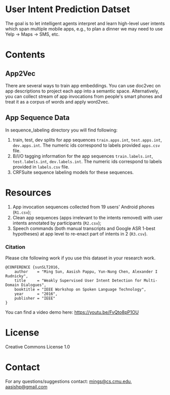 # User Intent Prediction Datset
The goal is to let intelligent agents interpret and learn high-level user intents which span multiple mobile apps, e.g., to plan a dinner we may need to use Yelp -> Maps -> SMS, etc.

# Contents

## App2Vec
There are several ways to train app embeddings.
You can use doc2vec on app descriptions to project each app into a semantic space. Alternatively, you can collect stream of app invocations from people's smart phones and treat it as a corpus of words and apply word2vec.

## App Sequence Data
In sequence_labeling directory you will find following:
1. train, test, dev splits for app sequences `train.apps.int`, `test.apps.int`, `dev.apps.int`. The numeric ids correspond to labels provided `apps.csv` file. 
2. B/I/O tagging information for the app sequences `train.labels.int`, `test.labels.int`, `dev.labels.int`. The numeric ids correspond to labels provided in `labels.csv` file.
3. CRFSuite sequence labeling models for these sequences. 

# Resources
1. App invocation sequences collected from 19 users' Android phones (`R1.csv`);
2. Clean app sequences (apps irrelevant to the intents removed) with user intents annotated by participants (`R2.csv`);
3. Speech commands (both manual transcripts and Google ASR 1-best hypotheses) at app level to re-enact part of intents in 2 (`R3.csv`).


### Citation
Please cite following work if you use this dataset in your research work. 
```
@CONFERENCE {sunSLT2016,
    author    = "Ming Sun, Aasish Pappu, Yun-Nung Chen, Alexander I Rudnicky",
    title     = "Weakly Supervised User Intent Detection for Multi-Domain Dialogues",
    booktitle = "IEEE Workshop on Spoken Language Technology",
    year      = "2016",
    publisher = "IEEE"
}
```

You can find a video demo here: https://youtu.be/FvQto8pP1OU

# License
Creative Commons License 1.0 
# Contact
For any questions/suggestions contact: mings@cs.cmu.edu, aasishp@gmail.com
